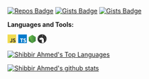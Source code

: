 [![Repos Badge](https://badges.pufler.dev/repos/shibbirweb)](https://github.com/shibbirweb)
[![Gists Badge](https://badges.pufler.dev/gists/shibbirweb)](https://gist.github.com/shibbirweb)
[![Gists Badge](https://pageview.vercel.app/?github_user=shibbirweb)](https://gist.github.com/shibbirweb)


**Languages and Tools:**

<a href="#" alt="javascript"><code><img height="20" src="https://github.com/shibbirweb/shibbirweb/raw/main/images/logo-javascript.svg"></code></a>
<a href="#" alt="typescript"><code><img height="20" src="https://github.com/shibbirweb/shibbirweb/raw/main/images/logo-typescript.svg"></code></a>
<a href="#" alt="nodejs"><code><img height="20" src="https://github.com/shibbirweb/shibbirweb/raw/main/images/logo-nodejs.svg"></code></a>
<a href="#" alt="deno"><code><img height="20" src="https://github.com/shibbirweb/shibbirweb/raw/main/images/logo-deno.svg"></code></a>

[![Shibbir Ahmed's Top Languages](https://github-readme-stats.vercel.app/api/top-langs/?username=shibbirweb&layout=compact)](https://github.com/shibbirweb)

[![Shibbir Ahmed's github stats](https://github-readme-stats.vercel.app/api?username=shibbirweb)](https://github.com/shibbirweb)
